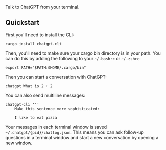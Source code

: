 Talk to ChatGPT from your terminal.


## Quickstart

First you'll need to install the CLI:


```
cargo install chatgpt-cli
```

Then, you'll need to make sure your cargo bin directory is in your path. You can do this by adding the following to your `~/.bashrc` or `~/.zshrc`:

```
export PATH="$PATH:$HOME/.cargo/bin"
```

Then you can start a conversation with ChatGPT:

```
chatgpt What is 2 + 2
```

You can also send multiline messages:

```
chatgpt-cli '''
    Make this sentence more sophisticated:

    I like to eat pizza
```

Your messages in each terminal window is saved `~/.chatgpt/{pid}/chatlog.json`. This means you can ask follow-up questions in a terminal window and start a new conversation by opening a new window.
